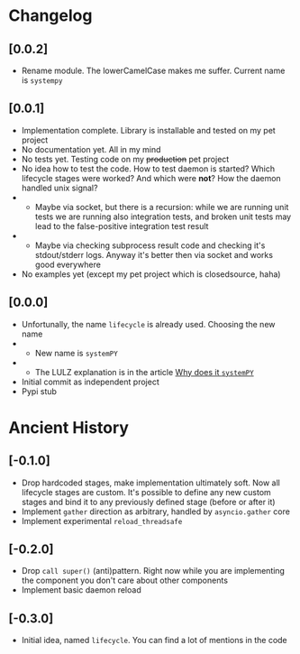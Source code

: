 # Changelog

## [0.0.2]
* Rename module. The lowerCamelCase makes me suffer. Current name is `systempy`

## [0.0.1]
* Implementation complete. Library is installable and tested on my pet project
* No documentation yet. All in my mind
* No tests yet. Testing code on my ~~production~~ pet project
* No idea how to test the code. How to test daemon is started? Which lifecycle
stages were worked? And which were __not__? How the daemon handled unix signal?
* * Maybe via socket, but there is a recursion: while we are running unit tests
we are running also integration tests, and broken unit tests may lead to the
false-positive integration test result
* * Maybe via checking subprocess result code and checking it's stdout/stderr
logs. Anyway it's better then via socket and works good everywhere
* No examples yet (except my pet project which is closedsource, haha)

## [0.0.0]
* Unfortunally, the name `lifecycle` is already used. Choosing the new name
* * New name is `systemPY`
* * The LULZ explanation is in the article
[Why does it `systemPY`](https://telegra.ph/Why-does-it-systemPY-08-12)
* Initial commit as independent project
* Pypi stub

# Ancient History

## [-0.1.0]
* Drop hardcoded stages, make implementation ultimately soft. Now all lifecycle
stages are custom. It's possible to define any new custom stages and bind it to
any previously defined stage (before or after it)
* Implement `gather` direction as arbitrary, handled by `asyncio.gather` core
* Implement experimental `reload_threadsafe`

## [-0.2.0]
* Drop `call super()` (anti)pattern. Right now while you are implementing the
component you don't care about other components
* Implement basic daemon reload

## [-0.3.0]
* Initial idea, named `lifecycle`. You can find a lot of mentions in the code
